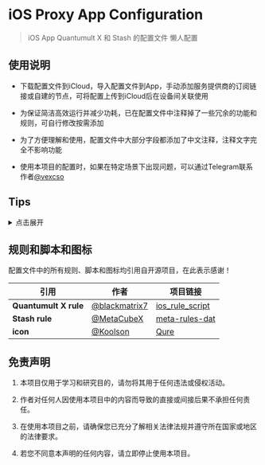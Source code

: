 # iOS Proxy App Configuration

> iOS App Quantumult X 和 Stash 的配置文件 懒人配置

## 使用说明

- 下载配置文件到iCloud，导入配置文件到App，手动添加服务提供商的订阅链接或自建的节点，可将配置上传到iCloud后在设备间关联使用

- 为保证简洁高效运行并减少功耗，已在配置文件中注释掉了一些冗余的功能和规则，可自行修改按需添加

- 为了方便理解和使用，配置文件中大部分字段都添加了中文注释，注释文字完全不影响功能

- 使用本项目的配置时，如果在特定场景下出现问题，可以通过Telegram联系作者[@vexcso](https://t.me/vexcso)

## Tips

<details>
  <summary>点击展开</summary>
  
  - 经过长时间的使用体验，感觉 Quantumult X 更加的成熟稳定，尽管App已经很久没有更新了，如果多多支持正版相信还是有更新的可能
  
  - Stash 几乎兼容 Clash 的所有语法和规则，Clash 已经删库很长时间了，Stash 可能只是套壳，仍有很多Bug，但是更新积极
  
  - 不论是Quantumult X 还是 Stash，如果引用了大量脚本和规则，必定会增加系统占用和功耗，实际使用 同样的策略感觉 Stash 耗电更快
  
  - 大部分懒人配置都建议全部使用IPv4，以及禁用UDP连接，但个人实际使用发现很多App现在都支持IPv6，并且都采用HTTP/3协议(禁用会导致一些问题，比如OpenAI)，所以我的配置中默认都开启这些功能

  - 在DNS的配置中，传统DNS的占用更低效率更高兼容性更好，但是DoH并不会带来很差的体验
  
</details>

## 规则和脚本和图标

配置文件中的所有规则、脚本和图标均引用自开源项目，在此表示感谢！

| **引用**              | **作者**                                         | **项目链接**                                                       |
|-----------------------|--------------------------------------------------|--------------------------------------------------------------------|
| **Quantumult X rule** | [@blackmatrix7](https://github.com/blackmatrix7) | [ios_rule_script](https://github.com/blackmatrix7/ios_rule_script) |
| **Stash rule**        | [@MetaCubeX](https://github.com/MetaCubeX)       | [meta-rules-dat](https://github.com/MetaCubeX/meta-rules-dat)      |
| **icon**              | [@Koolson](https://github.com/Koolson)           | [Qure](https://github.com/Koolson/Qure)                            |

## 免责声明

1. 本项目仅用于学习和研究目的，请勿将其用于任何违法或侵权活动。

2. 作者对任何人因使用本项目中的内容而导致的直接或间接后果不承担任何责任。

3. 在使用本项目之前，请确保您已充分了解相关法律法规并遵守所在国家或地区的法律要求。

4. 若您不同意本声明的任何内容，请立即停止使用本项目。
